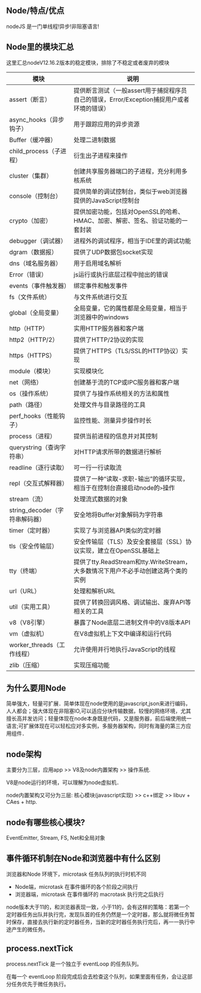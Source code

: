 
## Node/特点/优点
nodeJS 是一门单线程!异步!非阻塞语言!

## Node里的模块汇总

这里汇总nodeV12.16.2版本的稳定模块，排除了不稳定或者废弃的模块

|模块|说明|
|-|-|
|assert（断言）|提供断言测试（一般assert用于捕捉程序员自己的错误，Error/Exception捕捉用户或者环境的错误）|
|async_hooks（异步钩子）|用于跟踪应用的异步资源|
|Buffer（缓冲器）|处理二进制数据|
|child_process（子进程）|衍生出子进程来操作|
|cluster（集群）|创建共享服务器端口的子进程，充分利用多核系统|
|console（控制台）|提供简单的调试控制台，类似于web浏览器提供的JavaScript控制台|
|crypto（加密）|提供加密功能，包括对OpenSSL的哈希、HMAC、加密、解密、签名、验证功能的一套封装|
|debugger（调试器）|进程外的调试程序，相当于IDE里的调试功能|
|dgram（数据报）|提供了UDP数据包socket实现|
|dns（域名服务器）|用于启用域名解析|
|Error（错误）|js运行或执行底层过程中抛出的错误|
|events（事件触发器）|绑定事件和触发事件|
|fs（文件系统）|与文件系统进行交互|
|global（全局变量）|全局变量，它的属性都是全局变量，相当于浏览器中的windows|
|http（HTTP）|实用HTTP服务器和客户端|
|http2（HTTP/2）|提供了HTTP/2协议的实现|
|https（HTTPS）|提供了HTTPS（TLS/SSL的HTTP协议）实现|
|module（模块）|实现模块化|
|net（网络）|创建基于流的TCP或IPC服务器和客户端|
|os（操作系统）|提供了与操作系统相关的方法和属性|
|path（路径）|处理文件与目录路径的工具|
|perf_hooks（性能钩子）|监控性能、测量异步操作时长|
|process（进程）|提供当前进程的信息并对其控制|
|querystring（查询字符串）|对HTTP请求所带的数据进行解析|
|readline（逐行读取）|可一行一行读取流|
|repl（交互式解释器）|提供了一种“读取-求职-输出”的循环实现，相当于在控制台直接启动node的`>`操作|
|stream（流）|处理流式数据的对象|
|string_decoder（字符串解码器）|安全地将Buffer对象解码为字符串|
|timer（定时器）|实现了与浏览器API类似的定时器|
|tls（安全传输层）|安全传输层（TLS）及安全套接层（SSL）协议实现，建立在OpenSSL基础上|
|tty（终端）|提供了tty.ReadStream和tty.WriteStream，大多数情况下用户不必手动创建这两个类的实例|
|url（URL）|处理和解析URL|
|util（实用工具）|提供了转换回调风格、调试输出、废弃API等相关的工具|
|v8（V8引擎）|暴露了Node底层二进制文件中的V8版本API|
|vm（虚拟机）|在V8虚拟机上下文中编译和运行代码|
|worker_threads（工作线程）|允许使用并行地执行JavaScript的线程|
|zlib（压缩）|实现压缩功能|

## 为什么要用Node
简单强大，轻量可扩展．简单体现在node使用的是javascript,json来进行编码，人人都会；强大体现在非阻塞IO,可以适应分块传输数据，较慢的网络环境，尤其擅长高并发访问；轻量体现在node本身既是代码，又是服务器，前后端使用统一语言;可扩展体现在可以轻松应对多实例，多服务器架构，同时有海量的第三方应用组件．

## node架构
主要分为三层，应用app >> V8及node内置架构 >> 操作系统. 

V8是node运行的环境，可以理解为node虚拟机．

node内置架构又可分为三层: 核心模块(javascript实现) >> c++绑定 >> libuv + CAes + http.

## node有哪些核心模块?
EventEmitter, Stream, FS, Net和全局对象

## 事件循环机制在Node和浏览器中有什么区别

浏览器和Node 环境下，microtask 任务队列的执行时机不同

- Node端，microtask 在事件循环的各个阶段之间执行
- 浏览器端，microtask 在事件循环的 macrotask 执行完之后执行

node版本大于11的，和浏览器表现一致，小于11的，会有这样的策略：若第一个定时器任务出队并执行完，发现队首的任务仍然是一个定时器，那么就将微任务暂时保存，直接去执行新的定时器任务，当新的定时器任务执行完后，再一一执行中途产生的微任务。

## process.nextTick

process.nextTick 是一个独立于 eventLoop 的任务队列。

在每一个 eventLoop 阶段完成后会去检查这个队列，如果里面有任务，会让这部分任务优先于微任务执行。

